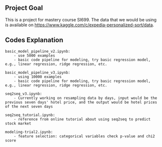 Project Goal
------------

This is a project for mastery course SI699. The data that we would be using is available on https://www.kaggle.com/c/expedia-personalized-sort/data.


Codes Explanation
-----------------

    basic_model_pipeline_v2.ipynb:
        - use 5000 examples
        - basic code pipeline for modeling, try basic regression model, e.g., linear regression, ridge regression, etc.
    
    basic_model_pipeline_v3.ipynb:
        - using 10000 examples 
        - basic code pipeline for modeling, try basic regression model, e.g., linear regression, ridge regression, etc.
        
    seq2seq_v3.ipynb:
        - Currently working on resampling data by days, input would be the previous seven days' hotel price, and the output would be hotel prices of the next seven days
        
    seq2seq_tutorial.ipynb:
        - reference from online tutorial about using seq2seq to predict stock market
        
    modeling-trial2.ipynb:
        - feature selection: categorical variables check p-value and chi2 score
    
    
    
        
    

